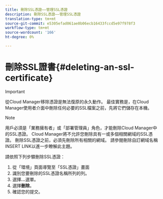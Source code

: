 ```yaml
---
title: 刪除SSL憑證——管理SSL憑證
description: 刪除SSL憑證——管理SSL憑證
translation-type: tm+mt
source-git-commit: e5305efad061ae0b06ecb16433fccd5e97f978f3
workflow-type: tm+mt
source-wordcount: '166'
ht-degree: 0%

---
```



# 刪除SSL證書{#deleting-an-ssl-certificate}

>[!IMPORTANT]
>從Cloud Manager移除憑證是無法復原的永久動作。 最佳實務是，在Cloud Manager使用者介面中刪除任何必要的SSL檔案之前，先將它們儲存在本機。

>[!NOTE]
>用戶必須是「業務擁有者」或「部署管理員」角色，才能刪除Cloud Manager中的SSL憑證。 Cloud Manager將不允許您刪除具有一或多個相關網域的SSL憑證。  刪除SSL憑證之前，必須先刪除所有相關的網域。 請參閱刪除自訂網域名稱INSERT LINK以進一步瞭解此主題。

請依照下列步驟刪除SSL憑證：

1. 從「環境」頁面導覽至「SSL憑證」畫面
1. 識別您要刪除的SSL憑證名稱所列的列。
1. 選擇&#x200B;**...**&#x200B;選單。
1. 選擇&#x200B;**刪除**。
1. 確認您的提交。
